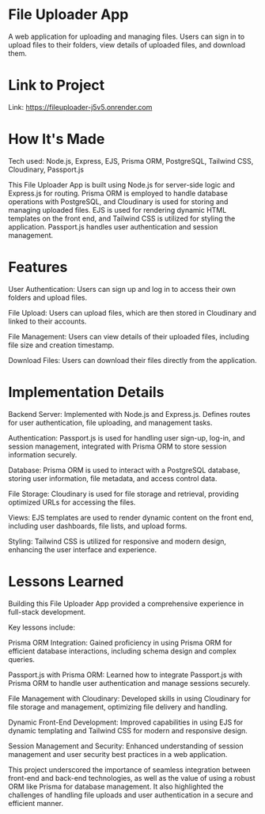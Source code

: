 # File Uploader App

A web application for uploading and managing files. Users can sign in to upload files to their folders, view details of uploaded files, and download them. 

# Link to Project

Link: https://fileuploader-j5v5.onrender.com

# How It's Made

Tech used: Node.js, Express, EJS, Prisma ORM, PostgreSQL, Tailwind CSS, Cloudinary, Passport.js

This File Uploader App is built using Node.js for server-side logic and Express.js for routing. Prisma ORM is employed to handle database operations with PostgreSQL, and Cloudinary is used for storing and managing uploaded files. EJS is used for rendering dynamic HTML templates on the front end, and Tailwind CSS is utilized for styling the application. Passport.js handles user authentication and session management.

# Features

User Authentication: Users can sign up and log in to access their own folders and upload files.

File Upload: Users can upload files, which are then stored in Cloudinary and linked to their accounts.

File Management: Users can view details of their uploaded files, including file size and creation timestamp.

Download Files: Users can download their files directly from the application.


# Implementation Details

Backend Server: Implemented with Node.js and Express.js. Defines routes for user authentication, file uploading, and management tasks.

Authentication: Passport.js is used for handling user sign-up, log-in, and session management, integrated with Prisma ORM to store session information securely.

Database: Prisma ORM is used to interact with a PostgreSQL database, storing user information, file metadata, and access control data.

File Storage: Cloudinary is used for file storage and retrieval, providing optimized URLs for accessing the files.

Views: EJS templates are used to render dynamic content on the front end, including user dashboards, file lists, and upload forms.

Styling: Tailwind CSS is utilized for responsive and modern design, enhancing the user interface and experience.

# Lessons Learned

Building this File Uploader App provided a comprehensive experience in full-stack development. 

Key lessons include:

Prisma ORM Integration: Gained proficiency in using Prisma ORM for efficient database interactions, including schema design and complex queries.

Passport.js with Prisma ORM: Learned how to integrate Passport.js with Prisma ORM to handle user authentication and manage sessions securely.

File Management with Cloudinary: Developed skills in using Cloudinary for file storage and management, optimizing file delivery and handling.

Dynamic Front-End Development: Improved capabilities in using EJS for dynamic templating and Tailwind CSS for modern and responsive design.

Session Management and Security: Enhanced understanding of session management and user security best practices in a web application.

This project underscored the importance of seamless integration between front-end and back-end technologies, as well as the value of using a robust ORM like Prisma for database management. It also highlighted the challenges of handling file uploads and user authentication in a secure and efficient manner.


